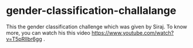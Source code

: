 # gender-classification-challalange
This the gender classification challenge which was given by Siraj. To know more, you can watch his this video https://www.youtube.com/watch?v=T5pRlIbr6gg .
